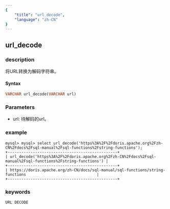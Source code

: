 ```yaml
---
{
    "title": "url_decode",
    "language": "zh-CN"
}
---
```


<!-- 
Licensed to the Apache Software Foundation (ASF) under one
or more contributor license agreements.  See the NOTICE file
distributed with this work for additional information
regarding copyright ownership.  The ASF licenses this file
to you under the Apache License, Version 2.0 (the
"License"); you may not use this file except in compliance
with the License.  You may obtain a copy of the License at

  http://www.apache.org/licenses/LICENSE-2.0

Unless required by applicable law or agreed to in writing,
software distributed under the License is distributed on an
"AS IS" BASIS, WITHOUT WARRANTIES OR CONDITIONS OF ANY
KIND, either express or implied.  See the License for the
specific language governing permissions and limitations
under the License.
-->

## url_decode
### description

将URL转换为解码字符串。

#### Syntax

```sql
VARCHAR url_decode(VARCHAR url)
```

### Parameters

- url: 待解码的url。

### example

```
mysql> mysql> select url_decode('https%3A%2F%2Fdoris.apache.org%2Fzh-CN%2Fdocs%2Fsql-manual%2Fsql-functions%2Fstring-functions');
+------------------------------------------------+
| url_decode('https%3A%2F%2Fdoris.apache.org%2Fzh-CN%2Fdocs%2Fsql-manual%2Fsql-functions%2Fstring-functions') |
+------------------------------------------------+
| https://doris.apache.org/zh-CN/docs/sql-manual/sql-functions/string-functions                               |
+------------------------------------------------+
```

### keywords
    URL DECODE
